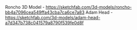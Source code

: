 Roncho 3D Model - https://sketchfab.com/3d-models/roncho-bb4a7096cea549ffa43cba7ca6ce7a83
Adam Head - https://sketchfab.com/3d-models/adam-head-a7d347b738c041579a8790f539fe0d8f